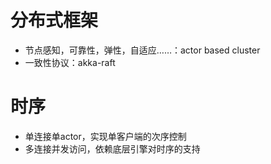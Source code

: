 
# 分布式框架

- 节点感知，可靠性，弹性，自适应……：actor based cluster
- 一致性协议：akka-raft

# 时序

- 单连接单actor，实现单客户端的次序控制
- 多连接并发访问，依赖底层引擎对时序的支持
